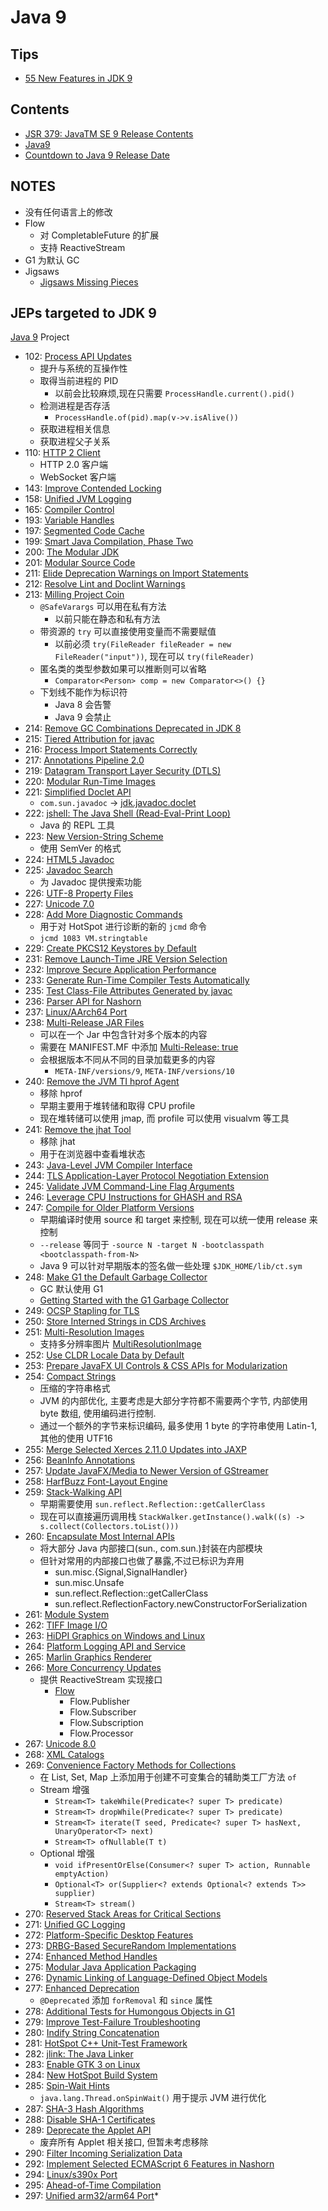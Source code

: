 # Java 9
## Tips
* [55 New Features in JDK 9](https://www.slideshare.net/SimonRitter/55-new-features-in-jdk-9)
## Contents
* [JSR 379: JavaTM SE 9 Release Contents](https://jcp.org/en/jsr/detail?id=379)
* [Java9](http://openjdk.java.net/projects/jdk9/)
* [Countdown to Java 9 Release Date](http://www.java9countdown.xyz/)
## NOTES
* 没有任何语言上的修改
* Flow
  * 对 CompletableFuture 的扩展
  * 支持 ReactiveStream
* G1 为默认 GC
* Jigsaws
  * [Jigsaws Missing Pieces](http://wildfly.org/news/2016/12/12/Jigsaws-Missing-Pieces/)
## JEPs targeted to JDK 9
[Java 9](http://openjdk.java.net/projects/jdk9/) Project

* 102: [Process API Updates](http://openjdk.java.net/jeps/102)
  * 提升与系统的互操作性
  * 取得当前进程的 PID
    * 以前会比较麻烦,现在只需要 `ProcessHandle.current().pid()`
  * 检测进程是否存活
    * `ProcessHandle.of(pid).map(v->v.isAlive())`
  * 获取进程相关信息
  * 获取进程父子关系
* 110: [HTTP 2 Client](http://openjdk.java.net/jeps/110)
  * HTTP 2.0 客户端
  * WebSocket 客户端
* 143: [Improve Contended Locking](http://openjdk.java.net/jeps/143)
* 158: [Unified JVM Logging](http://openjdk.java.net/jeps/158)
* 165: [Compiler Control](http://openjdk.java.net/jeps/165)
* 193: [Variable Handles](http://openjdk.java.net/jeps/193)
* 197: [Segmented Code Cache](http://openjdk.java.net/jeps/197)
* 199: [Smart Java Compilation, Phase Two](http://openjdk.java.net/jeps/199)
* 200: [The Modular JDK](http://openjdk.java.net/jeps/200)
* 201: [Modular Source Code](http://openjdk.java.net/jeps/201)
* 211: [Elide Deprecation Warnings on Import Statements](http://openjdk.java.net/jeps/211)
* 212: [Resolve Lint and Doclint Warnings](http://openjdk.java.net/jeps/212)
* 213: [Milling Project Coin](http://openjdk.java.net/jeps/213)
  * `@SafeVarargs` 可以用在私有方法
    * 以前只能在静态和私有方法
  * 带资源的 `try` 可以直接使用变量而不需要赋值
    * 以前必须 `try(FileReader fileReader = new FileReader("input"))`, 现在可以 `try(fileReader)`
  * 匿名类的类型参数如果可以推断则可以省略
    * `Comparator<Person> comp = new Comparator<>() {}`
  * 下划线不能作为标识符
    * Java 8 会告警
    * Java 9 会禁止
* 214: [Remove GC Combinations Deprecated in JDK 8](http://openjdk.java.net/jeps/214)
* 215: [Tiered Attribution for javac](http://openjdk.java.net/jeps/215)
* 216: [Process Import Statements Correctly](http://openjdk.java.net/jeps/216)
* 217: [Annotations Pipeline 2.0](http://openjdk.java.net/jeps/217)
* 219: [Datagram Transport Layer Security (DTLS)](http://openjdk.java.net/jeps/219)
* 220: [Modular Run-Time Images](http://openjdk.java.net/jeps/220)
* 221: [Simplified Doclet API](http://openjdk.java.net/jeps/221)
  * `com.sun.javadoc` -> [jdk.javadoc.doclet](http://download.java.net/java/jdk9/docs/jdk/api/javadoc/doclet/jdk/javadoc/doclet/package-summary.html)
* 222: [jshell: The Java Shell (Read-Eval-Print Loop)](http://openjdk.java.net/jeps/222)
  * Java 的 REPL 工具
* 223: [New Version-String Scheme](http://openjdk.java.net/jeps/223)
  * 使用 SemVer 的格式
* 224: [HTML5 Javadoc](http://openjdk.java.net/jeps/224)
* 225: [Javadoc Search](http://openjdk.java.net/jeps/225)
  * 为 Javadoc 提供搜索功能
* 226: [UTF-8 Property Files](http://openjdk.java.net/jeps/226)
* 227: [Unicode 7.0](http://openjdk.java.net/jeps/227)
* 228: [Add More Diagnostic Commands](http://openjdk.java.net/jeps/228)
  * 用于对 HotSpot 进行诊断的新的 `jcmd` 命令
  * `jcmd 1083 VM.stringtable`
* 229: [Create PKCS12 Keystores by Default](http://openjdk.java.net/jeps/229)
* 231: [Remove Launch-Time JRE Version Selection](http://openjdk.java.net/jeps/231)
* 232: [Improve Secure Application Performance](http://openjdk.java.net/jeps/232)
* 233: [Generate Run-Time Compiler Tests Automatically](http://openjdk.java.net/jeps/233)
* 235: [Test Class-File Attributes Generated by javac](http://openjdk.java.net/jeps/235)
* 236: [Parser API for Nashorn](http://openjdk.java.net/jeps/236)
* 237: [Linux/AArch64 Port](http://openjdk.java.net/jeps/237)
* 238: [Multi-Release JAR Files](http://openjdk.java.net/jeps/238)
  * 可以在一个 Jar 中包含针对多个版本的内容
  * 需要在 MANIFEST.MF 中添加 [Multi-Release: true](http://download.java.net/java/jdk9/docs/api/java/util/jar/Attributes.Name.html#MULTI_RELEASE)
  * 会根据版本不同从不同的目录加载更多的内容
    * `META-INF/versions/9`, `META-INF/versions/10`
* 240: [Remove the JVM TI hprof Agent](http://openjdk.java.net/jeps/240)
  * 移除 hprof
  * 早期主要用于堆转储和取得 CPU profile
  * 现在堆转储可以使用 jmap, 而 profile 可以使用 visualvm 等工具
* 241: [Remove the jhat Tool](http://openjdk.java.net/jeps/241)
  * 移除 jhat
  * 用于在浏览器中查看堆状态
* 243: [Java-Level JVM Compiler Interface](http://openjdk.java.net/jeps/243)
* 244: [TLS Application-Layer Protocol Negotiation Extension](http://openjdk.java.net/jeps/244)
* 245: [Validate JVM Command-Line Flag Arguments](http://openjdk.java.net/jeps/245)
* 246: [Leverage CPU Instructions for GHASH and RSA](http://openjdk.java.net/jeps/246)
* 247: [Compile for Older Platform Versions](http://openjdk.java.net/jeps/247)
  * 早期编译时使用 source 和 target 来控制, 现在可以统一使用 release 来控制
  * `--release` 等同于 `-source N -target N -bootclasspath <bootclasspath-from-N>`
  * Java 9 可以针对早期版本的签名做一些处理 `$JDK_HOME/lib/ct.sym`
* 248: [Make G1 the Default Garbage Collector](http://openjdk.java.net/jeps/248)
  * GC 默认使用 G1
  * [Getting Started with the G1 Garbage Collector](http://www.oracle.com/technetwork/tutorials/tutorials-1876574.html)
* 249: [OCSP Stapling for TLS](http://openjdk.java.net/jeps/249)
* 250: [Store Interned Strings in CDS Archives](http://openjdk.java.net/jeps/250)
* 251: [Multi-Resolution Images](http://openjdk.java.net/jeps/251)
  * 支持多分辨率图片 [MultiResolutionImage](http://download.java.net/java/jdk9/docs/api/java/awt/image/MultiResolutionImage.html)
* 252: [Use CLDR Locale Data by Default](http://openjdk.java.net/jeps/252)
* 253: [Prepare JavaFX UI Controls & CSS APIs for Modularization](http://openjdk.java.net/jeps/253)
* 254: [Compact Strings](http://openjdk.java.net/jeps/254)
  * 压缩的字符串格式
  * JVM 的内部优化, 主要考虑是大部分字符都不需要两个字节, 内部使用 byte 数组, 使用编码进行控制.
  * 通过一个额外的字节来标识编码, 最多使用 1 byte 的字符串使用 Latin-1, 其他的使用 UTF16
* 255: [Merge Selected Xerces 2.11.0 Updates into JAXP](http://openjdk.java.net/jeps/255)
* 256: [BeanInfo Annotations](http://openjdk.java.net/jeps/256)
* 257: [Update JavaFX/Media to Newer Version of GStreamer](http://openjdk.java.net/jeps/257)
* 258: [HarfBuzz Font-Layout Engine](http://openjdk.java.net/jeps/258)
* 259: [Stack-Walking API](http://openjdk.java.net/jeps/259)
  * 早期需要使用 `sun.reflect.Reflection::getCallerClass`
  * 现在可以直接遍历调用栈 `StackWalker.getInstance().walk((s) -> s.collect(Collectors.toList()))`
* 260: [Encapsulate Most Internal APIs](http://openjdk.java.net/jeps/260)
  * 将大部分 Java 内部接口(sun., com.sun.)封装在内部模块
  * 但针对常用的内部接口也做了暴露,不过已标识为弃用
    * sun.misc.{Signal,SignalHandler}
    * sun.misc.Unsafe
    * sun.reflect.Reflection::getCallerClass
    * sun.reflect.ReflectionFactory.newConstructorForSerialization
* 261: [Module System](http://openjdk.java.net/jeps/261)
* 262: [TIFF Image I/O](http://openjdk.java.net/jeps/262)
* 263: [HiDPI Graphics on Windows and Linux](http://openjdk.java.net/jeps/263)
* 264: [Platform Logging API and Service](http://openjdk.java.net/jeps/264)
* 265: [Marlin Graphics Renderer](http://openjdk.java.net/jeps/265)
* 266: [More Concurrency Updates](http://openjdk.java.net/jeps/266)
  * 提供 ReactiveStream 实现接口
    * [Flow](http://download.java.net/java/jdk9/docs/api/java/util/concurrent/Flow.html)
      * Flow.Publisher
      * Flow.Subscriber
      * Flow.Subscription
      * Flow.Processor
* 267: [Unicode 8.0](http://openjdk.java.net/jeps/267)
* 268: [XML Catalogs](http://openjdk.java.net/jeps/268)
* 269: [Convenience Factory Methods for Collections](http://openjdk.java.net/jeps/269)
  * 在 List, Set, Map 上添加用于创建不可变集合的辅助类工厂方法 `of`
  * Stream 增强
    * `Stream<T> takeWhile(Predicate<? super T> predicate)`
    * `Stream<T> dropWhile(Predicate<? super T> predicate)`
    * `Stream<T> iterate(T seed, Predicate<? super T> hasNext, UnaryOperator<T> next)`
    * `Stream<T> ofNullable(T t)`
  * Optional 增强
    * `void ifPresentOrElse(Consumer<? super T> action, Runnable emptyAction)`
    * `Optional<T> or(Supplier<? extends Optional<? extends T>> supplier)`
    * `Stream<T> stream()`
* 270: [Reserved Stack Areas for Critical Sections](http://openjdk.java.net/jeps/270)
* 271: [Unified GC Logging](http://openjdk.java.net/jeps/271)
* 272: [Platform-Specific Desktop Features](http://openjdk.java.net/jeps/272)
* 273: [DRBG-Based SecureRandom Implementations](http://openjdk.java.net/jeps/273)
* 274: [Enhanced Method Handles](http://openjdk.java.net/jeps/274)
* 275: [Modular Java Application Packaging](http://openjdk.java.net/jeps/275)
* 276: [Dynamic Linking of Language-Defined Object Models](http://openjdk.java.net/jeps/276)
* 277: [Enhanced Deprecation](http://openjdk.java.net/jeps/277)
  * `@Deprecated` 添加 `forRemoval` 和 `since` 属性
* 278: [Additional Tests for Humongous Objects in G1](http://openjdk.java.net/jeps/278)
* 279: [Improve Test-Failure Troubleshooting](http://openjdk.java.net/jeps/279)
* 280: [Indify String Concatenation](http://openjdk.java.net/jeps/280)
* 281: [HotSpot C++ Unit-Test Framework](http://openjdk.java.net/jeps/281)
* 282: [jlink: The Java Linker](http://openjdk.java.net/jeps/282)
* 283: [Enable GTK 3 on Linux](http://openjdk.java.net/jeps/283)
* 284: [New HotSpot Build System](http://openjdk.java.net/jeps/284)
* 285: [Spin-Wait Hints](http://openjdk.java.net/jeps/285)
  * `java.lang.Thread.onSpinWait()` 用于提示 JVM 进行优化
* 287: [SHA-3 Hash Algorithms](http://openjdk.java.net/jeps/287)
* 288: [Disable SHA-1 Certificates](http://openjdk.java.net/jeps/288)
* 289: [Deprecate the Applet API](http://openjdk.java.net/jeps/289)
  * 废弃所有 Applet 相关接口, 但暂未考虑移除
* 290: [Filter Incoming Serialization Data](http://openjdk.java.net/jeps/290)
* 292: [Implement Selected ECMAScript 6 Features in Nashorn](http://openjdk.java.net/jeps/292)
* 294: [Linux/s390x Port](http://openjdk.java.net/jeps/294)
* 295: [Ahead-of-Time Compilation](http://openjdk.java.net/jeps/295)
* 297: [Unified arm32/arm64 Port](http://openjdk.java.net/jeps/297)*
